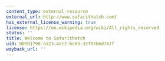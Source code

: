 ```yaml
---
content_type: external-resource
external_url: http://www.safarithatch.com/
has_external_license_warning: true
license: https://en.wikipedia.org/wiki/All_rights_reserved
status: ''
title: Welcome to Safarithatch
uid: 809d1798-aa23-4ac2-bc03-32f97b6d747f
wayback_url: ''
---
```

